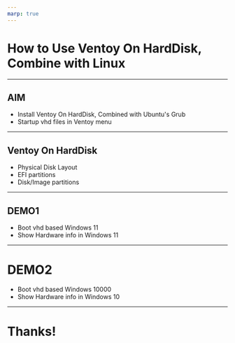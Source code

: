 ```yaml
---
marp: true
---
```


# How to Use Ventoy On HardDisk, Combine with Linux

---

## AIM

-  Install Ventoy On HardDisk, Combined with Ubuntu's Grub
-  Startup vhd files in Ventoy menu


---

## Ventoy On HardDisk

- Physical Disk Layout
- EFI partitions
- Disk/Image partitions
---

## DEMO1
- Boot vhd based Windows 11
- Show Hardware info in Windows 11

---

# DEMO2
- Boot vhd based Windows 10000
- Show Hardware info in Windows 10

---

# Thanks!
